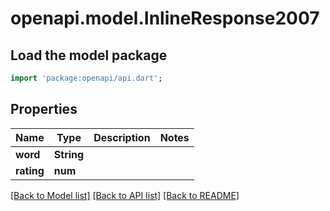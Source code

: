 # openapi.model.InlineResponse2007

## Load the model package
```dart
import 'package:openapi/api.dart';
```

## Properties
Name | Type | Description | Notes
------------ | ------------- | ------------- | -------------
**word** | **String** |  | 
**rating** | **num** |  | 

[[Back to Model list]](../README.md#documentation-for-models) [[Back to API list]](../README.md#documentation-for-api-endpoints) [[Back to README]](../README.md)


